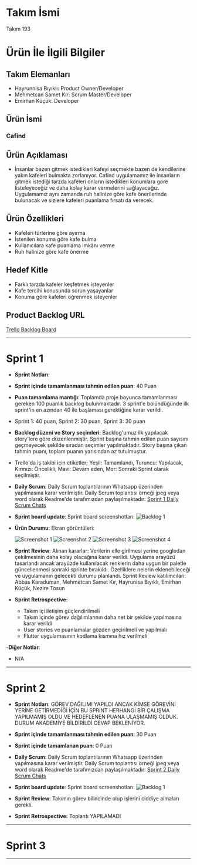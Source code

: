 # **Takım İsmi**

Takım 193

# Ürün İle İlgili Bilgiler

## Takım Elemanları

- Hayrunnisa Bıyıklı: Product Owner/Developer
- Mehmetcan Samet Kır: Scrum Master/Developer
- Emirhan Küçük: Developer


## Ürün İsmi

###   Cafind

## Ürün Açıklaması

- İnsanlar bazen gitmek istedikleri kafeyi seçmekte bazen de kendilerine yakın kafeleri bulmakta zorlanıyor. Cafind uygulamamız ile insanların gitmek istediği tarzda kafeleri onların istedikleri konumlara göre listeleyeceğiz ve daha kolay karar vermelerini sağlayacağız. Uygulamamız aynı zamanda ruh halinize göre kafe önerilerinde bulunacak ve sizlere kafeleri puanlama fırsatı da verecek.

## Ürün Özellikleri

-	Kafeleri türlerine göre ayırma
-	İstenilen konuma göre kafe bulma
-	Kullanıcılara kafe puanlama imkânı verme
-	Ruh halinize göre kafe önerme


## Hedef Kitle

- Farklı tarzda kafeler keşfetmek isteyenler
- Kafe tercihi konusunda sorun yaşayanlar
-	Konuma göre kafeleri öğrenmek isteyenler


## Product Backlog URL

[Trello Backlog Board](https://trello.com/b/XBwTw0px/project-management)

---

# Sprint 1

- **Sprint Notları**:

- **Sprint içinde tamamlanması tahmin edilen puan**: 40 Puan

- **Puan tamamlama mantığı**: Toplamda proje boyunca tamamlanması gereken 100 puanlık backlog bulunmaktadır. 3 sprint'e bölündüğünde ilk sprint'in en azından 40 ile başlaması gerektiğine karar verildi.
- Sprint 1: 40 puan, Sprint 2: 30 puan, Sprint 3: 30 puan 


- **Backlog düzeni ve Story seçimleri**: Backlog'umuz ilk yapılacak story'lere göre düzenlenmiştir. Sprint başına tahmin edilen puan sayısını geçmeyecek şekilde sıradan seçimler yapılmaktadır. Story başına çıkan tahmin puanı, toplam puanın yarısından az tutulmuştur. 

- Trello'da iş takibi için etiketler; Yeşil: Tamamlandı, Turuncu: Yapılacak, Kırmızı: Öncelikli, Mavi: Devam eden, Mor: Sonraki Sprint olarak seçilmiştir.

- **Daily Scrum**: Daily Scrum toplantılarının Whatsapp üzerinden yapılmasına karar verilmiştir. Daily Scrum toplantısı örneği jpeg veya word olarak Readme'de tarafımızdan paylaşılmaktadır: [Sprint 1 Daily Scrum Chats](https://github.com/Krmzkk/BootcampScrumTemplate/blob/main/Project%20Management/Sprint1Documents/Meeting%20Chat.docx)

- **Sprint board update**: Sprint board screenshotları: 
![Backlog 1](https://github.com/Krmzkk/BootcampScrumTemplate/blob/main/Project%20Management/Sprint1Documents/Sprint1%20Trello.png?raw=true)


- **Ürün Durumu**: Ekran görüntüleri:
 
  ![Screenshot 1](https://github.com/Krmzkk/BootcampScrumTemplate/blob/main/App%20Screenshot%20V2/Kay%C4%B1t.png?raw=true)
  ![Screenshot 2](https://github.com/Krmzkk/BootcampScrumTemplate/blob/main/App%20Screenshot%20V2/Giris.png?raw=true)
  ![Screenshot 3](https://github.com/Krmzkk/BootcampScrumTemplate/blob/main/App%20Screenshot%20V2/Ana%20ekran.png?raw=true)
  ![Screenshot 4](hhttps://github.com/Krmzkk/BootcampScrumTemplate/blob/main/App%20Screenshot%20V2/Profil.png?raw=true)

- **Sprint Review**: 
Alınan kararlar: Verilerin elle girilmesi yerine googledan çekilmesinin daha kolay olacağına karar verildi. Uygulama arayüzü tasarlandı ancak arayüzde kullanılacak renklerin daha uygun bir paletle güncellenmesi sonraki sprinte bırakıldı. Özelliklere nelerin eklenebileceği ve uygulamanın gelecekti durumu planlandı.
Sprint Review katılımcıları: Abbas Karaduman, Mehmetcan Samet Kır, Hayrunisa Bıyıklı, Emirhan Küçük, Nezire Tosun

- **Sprint Retrospective:**
  - Takım içi iletişim güçlendirilmeli
  - Takım içinde görev dağılımlarının daha net bir şekilde yapılmasına karar verildi
  - User stories ve puanlamalar gözden geçirilmeli ve yapılmalı
  - Flutter uygulamasının kodlama kısmına hız verilmeli

-**Diğer Notlar**:
- N/A

---

# Sprint 2

- **Sprint Notları**: GÖREV DAĞILIMI YAPILDI ANCAK KİMSE GÖREVİNİ YERİNE GETİRMEDİĞİ İÇİN BU SPRİNT HERHANGİ BİR ÇALIŞMA YAPILMAMIŞ OLDU VE HEDEFLENEN PUANA ULAŞMAMIŞ OLDUK. DURUM AKADEMİYE BİLDİRİLDİ CEVAP BEKLENİYOR.

- **Sprint içinde tamamlanması tahmin edilen puan**: 30 Puan
- **Sprint içinde tamamlanan puan**: 0 Puan

- **Daily Scrum**: Daily Scrum toplantılarının Whatsapp üzerinden yapılmasına karar verilmiştir. Daily Scrum toplantısı örneği jpeg veya word olarak Readme'de tarafımızdan paylaşılmaktadır: [Sprint 2 Daily Scrum Chats](https://github.com/Krmzkk/BootcampScrumTemplate/blob/main/Project%20Management/Sprint2Documents/Meeting%20Chats.docx)

- **Sprint board update**: Sprint board screenshotları: 
![Backlog 1](https://github.com/Krmzkk/BootcampScrumTemplate/blob/main/Project%20Management/Sprint2Documents/Sprint2trello.PNG?raw=true)

- **Sprint Review**: 
 Takımın görev bilincinde olup işlerini ciddiye almaları gerekli.

- **Sprint Retrospective:**
  Toplantı YAPILAMADI



---

# Sprint 3

---

